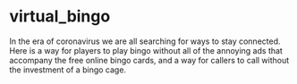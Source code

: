 # virtual_bingo

In the era of coronavirus we are all searching for ways to stay connected. Here is a way for players to play bingo without all of the annoying ads that accompany the free online bingo cards, and a way for callers to call without the investment of a bingo cage.
